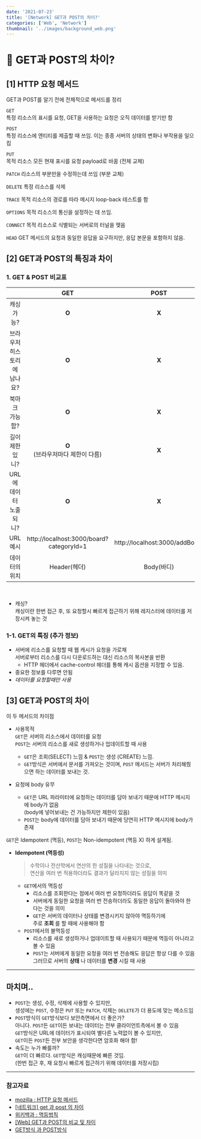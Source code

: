 ```yaml
---
date: '2021-07-23'
title: '[Network] GET과 POST의 차이?'
categories: ['Web', 'Network']
thumbnail: '../images/background_web.png'
---
```


# 🤔 GET과 POST의 차이?

## **[1]** HTTP 요청 메서드

GET과 POST를 알기 전에 전체적으로 메서드를 정리

`GET`  
특정 리소스의 표시를 요청, GET을 사용하는 요청은 오직 데이터를 받기만 함

`POST`  
특정 리소스에 엔티티를 제출할 때 쓰임. 이는 종종 서버의 상태의 변화나 부작용을 일으킴

`PUT`  
목적 리소스 모든 현재 표시를 요청 payload로 바꿈 (전체 교체)

`PATCH` 리소스의 부분만을 수정하는데 쓰임 (부분 교체)

`DELETE` 특정 리소스를 삭제

`TRACE` 목적 리소스의 경로를 따라 메시지 loop-back 테스트를 함

`OPTIONS` 목적 리소스의 통신을 설정하는 데 쓰임.

`CONNECT` 목적 리소스로 식별되는 서버로의 터널을 맺음

`HEAD` GET 메서드의 요청과 동일한 응답을 요구하지만, 응답 본문을 포함하지 않음.

## **[2]** GET과 POST의 특징과 차이

### 1. GET & POST 비교표

|                             |                   GET                    |              POST              |
| :-------------------------: | :--------------------------------------: | :----------------------------: |
|         캐싱 가능?          |                  **O**                   |             **X**              |
| 브라우저 히스토리에 남나요? |                  **O**                   |             **X**              |
|       북마크 가능함?        |                  **O**                   |             **X**              |
|       길이 제한 있니?       |  **O** <br/> (브라우저마다 제한이 다름)  |             **X**              |
|   URL에 데이터 노출되니?    |                  **O**                   |             **X**              |
|          URL 예시           | http://localhost:3000/board?categoryId=1 | http://localhost:3000/addBoard |
|        데이터의 위치        |               Header(헤더)               |           Body(바디)           |

<br/>

- 캐싱?  
  캐싱이란 한번 접근 후, 또 요청할시 빠르게 접근하기 위해 레지스터에 데이터를 저장시켜 놓는 것

### 1-1. GET의 특징 (추가 정보)

- 서버에 리소스를 요청할 때 웹 캐시가 요청을 가로채  
   서버로부터 리소스를 다시 다운로드하는 대신 리소스의 복사본을 반환
  - HTTP 헤더에서 cache-control 헤더를 통해 캐시 옵션을 지정할 수 있음.
- 중요한 정보를 다루면 안됨
- _데이터를 요청할때만 사용_

## **[3]** GET과 POST의 차이

이 두 메서드의 차이점

- 사용목적  
  `GET`은 서버의 리소스에서 데이터를 요청  
  `POST`는 서버의 리소스를 새로 생성하거나 업데이트할 때 사용

  - `GET`은 조회(SELECT) 느낌 & `POST`는 생성 (CREATE) 느낌.
  - `GET`방식은 서버에서 문서를 가져오는 것이며, `POST` 메서드는 서버가 처리해줬으면 하는 데이터를 보내는 것.

- 요청에 body 유무
  - `GET`은 URL 파라미터에 요청하는 데이터를 담아 보내기 때문에 HTTP 메시지에 body가 없음  
    (body에 넣어보내는 건 가능하지만 제한이 있음)
  - `POST`는 body에 데이터를 담아 보내기 때문에 당연히 HTTP 메시지에 body가 존재

`GET`은 Idempotent (멱등), `POST`는 Non-idempotent (멱등 X) 하게 설계됨.

- **Idempotent (멱등성)**

  > 수학이나 전산학에서 연산의 한 성질을 나타내는 것으로,  
  > 연산을 여러 번 적용하더라도 결과가 달라지지 않는 성질을 의미

  - `GET`에서의 멱등성
    - 리소스를 조회한다는 점에서 여러 번 요청하더라도 응답이 똑같을 것
    - 서버에게 동일한 요청을 여러 번 전송하더라도 동일한 응답이 돌아와야 한다는 것을 의미
    - `GET`은 서버의 데이터나 상태를 변경시키지 않아야 멱등하기에  
      주로 **조회** 를 할 때에 사용해야 함
  - `POST`에서의 불멱등성
    - 리소스를 새로 생성하거나 업데이트할 때 사용되기 때문에 멱등이 아니라고 볼 수 있음
    - `POST`는 서버에게 동일한 요청을 여러 번 전송해도 응답은 항상 다를 수 있음  
      그러므로 서버의 **상태** 나 데이터를 **변경** 시킬 때 사용

---

## 마치며..

- `POST`는 생성, 수정, 삭제에 사용할 수 있지만,  
  생성에는 `POST`, 수정은 `PUT` 또는 `PATCH`, 삭제는 `DELETE`가 더 용도에 맞는 메소드임
- `POST`방식이 `GET`방식보다 보안측면에서 더 좋은가?  
  아니다. `POST`든 `GET`이든 보내는 데이터는 전부 클라이언트측에서 볼 수 있음  
  `GET`방식은 URL에 데이터가 표시되여 별다른 노력없이 볼 수 있지만,  
  `GET`이든 `POST`든 전부 보안을 생각한다면 암호화 해야 함!
- 속도는 누가 빠를까?  
  `GET`이 더 빠르다. `GET`방식은 캐싱때문에 빠른 것임.  
  (한번 접근 후, 재 요청시 빠르게 접근하기 위해 데이터를 저장시킴)

---

### 참고자료

- [mozilla : HTTP 요청 메서드](https://developer.mozilla.org/ko/docs/Web/HTTP/Methods)
- [[네트워크] get 과 post 의 차이](https://noahlogs.tistory.com/35)
- [위키백과 : 멱등법칙](https://ko.wikipedia.org/wiki/멱등법칙)
- [[Web] GET과 POST의 비교 및 차이](https://mangkyu.tistory.com/17)
- [GET방식 과 POST방식](https://mommoo.tistory.com/60)
